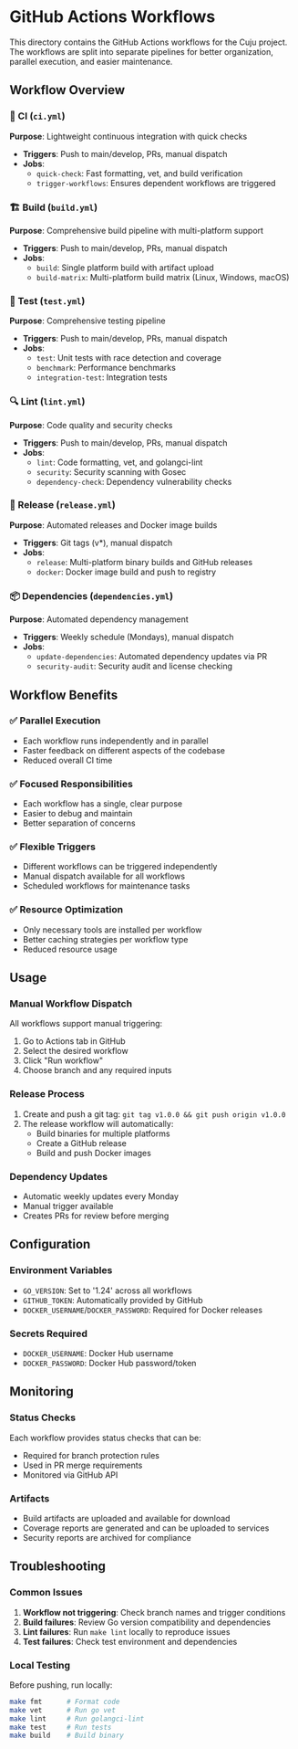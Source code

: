 # GitHub Actions Workflows

This directory contains the GitHub Actions workflows for the Cuju project. The workflows are split into separate pipelines for better organization, parallel execution, and easier maintenance.

## Workflow Overview

### 🔄 CI (`ci.yml`)
**Purpose**: Lightweight continuous integration with quick checks
- **Triggers**: Push to main/develop, PRs, manual dispatch
- **Jobs**:
  - `quick-check`: Fast formatting, vet, and build verification
  - `trigger-workflows`: Ensures dependent workflows are triggered

### 🏗️ Build (`build.yml`)
**Purpose**: Comprehensive build pipeline with multi-platform support
- **Triggers**: Push to main/develop, PRs, manual dispatch
- **Jobs**:
  - `build`: Single platform build with artifact upload
  - `build-matrix`: Multi-platform build matrix (Linux, Windows, macOS)

### 🧪 Test (`test.yml`)
**Purpose**: Comprehensive testing pipeline
- **Triggers**: Push to main/develop, PRs, manual dispatch
- **Jobs**:
  - `test`: Unit tests with race detection and coverage
  - `benchmark`: Performance benchmarks
  - `integration-test`: Integration tests

### 🔍 Lint (`lint.yml`)
**Purpose**: Code quality and security checks
- **Triggers**: Push to main/develop, PRs, manual dispatch
- **Jobs**:
  - `lint`: Code formatting, vet, and golangci-lint
  - `security`: Security scanning with Gosec
  - `dependency-check`: Dependency vulnerability checks

### 🚀 Release (`release.yml`)
**Purpose**: Automated releases and Docker image builds
- **Triggers**: Git tags (v*), manual dispatch
- **Jobs**:
  - `release`: Multi-platform binary builds and GitHub releases
  - `docker`: Docker image build and push to registry

### 📦 Dependencies (`dependencies.yml`)
**Purpose**: Automated dependency management
- **Triggers**: Weekly schedule (Mondays), manual dispatch
- **Jobs**:
  - `update-dependencies`: Automated dependency updates via PR
  - `security-audit`: Security audit and license checking

## Workflow Benefits

### ✅ Parallel Execution
- Each workflow runs independently and in parallel
- Faster feedback on different aspects of the codebase
- Reduced overall CI time

### ✅ Focused Responsibilities
- Each workflow has a single, clear purpose
- Easier to debug and maintain
- Better separation of concerns

### ✅ Flexible Triggers
- Different workflows can be triggered independently
- Manual dispatch available for all workflows
- Scheduled workflows for maintenance tasks

### ✅ Resource Optimization
- Only necessary tools are installed per workflow
- Better caching strategies per workflow type
- Reduced resource usage

## Usage

### Manual Workflow Dispatch
All workflows support manual triggering:
1. Go to Actions tab in GitHub
2. Select the desired workflow
3. Click "Run workflow"
4. Choose branch and any required inputs

### Release Process
1. Create and push a git tag: `git tag v1.0.0 && git push origin v1.0.0`
2. The release workflow will automatically:
   - Build binaries for multiple platforms
   - Create a GitHub release
   - Build and push Docker images

### Dependency Updates
- Automatic weekly updates every Monday
- Manual trigger available
- Creates PRs for review before merging

## Configuration

### Environment Variables
- `GO_VERSION`: Set to '1.24' across all workflows
- `GITHUB_TOKEN`: Automatically provided by GitHub
- `DOCKER_USERNAME`/`DOCKER_PASSWORD`: Required for Docker releases

### Secrets Required
- `DOCKER_USERNAME`: Docker Hub username
- `DOCKER_PASSWORD`: Docker Hub password/token

## Monitoring

### Status Checks
Each workflow provides status checks that can be:
- Required for branch protection rules
- Used in PR merge requirements
- Monitored via GitHub API

### Artifacts
- Build artifacts are uploaded and available for download
- Coverage reports are generated and can be uploaded to services
- Security reports are archived for compliance

## Troubleshooting

### Common Issues
1. **Workflow not triggering**: Check branch names and trigger conditions
2. **Build failures**: Review Go version compatibility and dependencies
3. **Lint failures**: Run `make lint` locally to reproduce issues
4. **Test failures**: Check test environment and dependencies

### Local Testing
Before pushing, run locally:
```bash
make fmt      # Format code
make vet      # Run go vet
make lint     # Run golangci-lint
make test     # Run tests
make build    # Build binary
```
